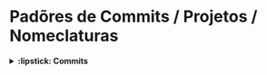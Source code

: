 # Padõres de Commits / Projetos / Nomeclaturas

<details>
  <summary><b>:lipstick: Commits </b></summary>
  <br/>
  
 #### Tipo e Descrição:

O primeiro elemento do commit é o seu tipo, ele irá indicar um escopo sobre o que foi alterado ou adicionado. Os tipos que usamos são: chore, feat, style, docs, e test.

- `chore` - Commits do tipo chore indicam instalação ou remoção de dependências e configurações do projeto.
  
- `feat` - Commits do tipo feat indicam que seu trecho de código está criando, alterando ou deletando uma funcionalidade. 

- `style` - Commits do tipo style indicam que houveram alterações referentes a estilizações, adição de arquivos como imagens, vídeos ou documentos ao projeto.

- `docs` - Commits do tipo docs indicam que houveram mudanças na documentação da aplicação e no próprio README.

- `test` - Commits do tipo test são utilizados quando são realizadas alterações em arquivos de testes, seja criando, alterando ou excluindo testes em geral. (Não afeta o código fonte ou quaisquer funcionalidades do projeto)


#### Recomendações:

- Faça commits pequenos. (Modificar muitos arquivos e commitar de uma única vez pode ocasionar problemas na restauração caso tenha necessidade)
- Após o tipo descreva brevemente o que foi realizado no commit.
- Não commitar tarefas não concluídas ou com erros.
- Não commitar pastas e arquivos gerados automaticamentes como a node_modules.
- Não commitar informações sigilosas como: acesso a bancos de dados e tokens privados de serviços externos
- Não commitar diretamente na branch principal.
- Se for usar emojis no inicio da mensagem, utilize em todos os commits.

</details>
